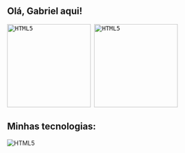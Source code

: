 ## Olá, Gabriel aqui!

<kbd>
  <img height="195px" alt="HTML5" src="https://github-readme-stats.vercel.app/api?username=gabrielalencardearaujo&show_icons=true&theme=dracula">
  <img height="195px" alt="HTML5" src="https://github-readme-stats.vercel.app/api/top-langs/?username=gabrielalencardearaujo&layout=compact">
</kbd>


## Minhas tecnologias:
<div>
  <img alt="HTML5" src="https://skillicons.dev/icons?i=html,css,sass,js,nodejs,ts,bootstrap,tailwind,mongodb,figma,)](https://skillicons.dev">
</div>
